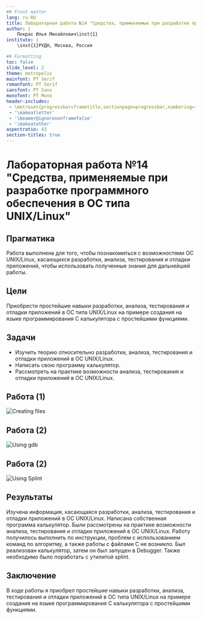 ```yaml
---
## Front matter
lang: ru-RU
title: Лабораторная работа №14 "Средства, применяемые при разработке программного обеспечения в ОС типа UNIX/Linux" 
author: |
	Покрас Илья Михайлович\inst{1}
institute: |
	\inst{1}РУДН, Москва, Россия

## Formatting
toc: false
slide_level: 2
theme: metropolis
mainfont: PT Serif
romanfont: PT Serif
sansfont: PT Sans
monofont: PT Mono
header-includes: 
 - \metroset{progressbar=frametitle,sectionpage=progressbar,numbering=fraction}
 - '\makeatletter'
 - '\beamer@ignorenonframefalse'
 - '\makeatother'
aspectratio: 43
section-titles: true
---
```


# Лабораторная работа №14 "Средства, применяемые при разработке программного обеспечения в ОС типа UNIX/Linux" 

## Прагматика

Работа выполнена для того, чтобы познакомиться с возможностями ОС UNIX/Linux, касающихся разработки, анализа, тестирования и отладки приложений, чтобы использовать полученные знания для дальнейшей работы.

## Цели

Приобрести простейшие навыки разработки, анализа, тестирования и отладки приложений в ОС типа UNIX/Linux на примере создания на языке программирования С калькулятора с простейшими функциями.

## Задачи

-	Изучить теорию относительно разработки, анализа, тестирования и отладки приложений в ОС UNIX/Linux.
-	Написать свою программу калькулятор.
-	Рассмотреть на практике возможности анализа, тестирования и отладки приложений  в ОС UNIX/Linux.

## Работа (1)

![Сreating files ](https://imgur.com/3RS2qvR.png)

## Работа (2)

![Using gdb](https://imgur.com/qpk5UqD.png)

## Работа (2)

![Using Splint](https://imgur.com/EEHQPP2.png)

## Результаты

Изучена информация, касающаяся разработки, анализа, тестирования и отладки приложений в ОС UNIX/Linux. Написана собственная программа калькулятор. Были рассмотрены на практике возможности анализа, тестирования и отладки приложений  в ОС UNIX/Linux. Работу получилось выполнить по инструкции, проблем с использованием команд по алгоритму, а также работы с файлами С не возникло. Был реализован калькулятор, затем он был запущен в Debugger. Также необходимо было поработать с утилитой splint.

## Заключение

В ходе работы я приобрел простейшие навыки разработки, анализа, тестирования и отладки приложений в ОС типа UNIX/Linux на примере создания на языке программирования С калькулятора с простейшими функциями.